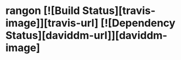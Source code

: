 # rangon [![Build Status][travis-image]][travis-url] [![Dependency Status][daviddm-url]][daviddm-image]